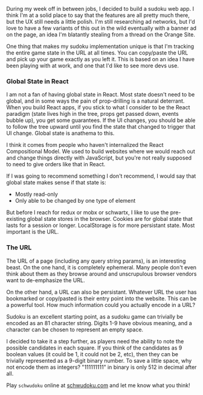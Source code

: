 During my week off in between jobs, I decided
to build a sudoku web app. I think I'm at a
solid place to say that the features are all pretty
much there, but the UX still needs a little
polish. I'm still researching ad networks, but
I'd love to have a few variants of this out in
the wild eventually with a banner ad on the page,
an idea I'm blatantly stealing from a thread on
the Orange Site.

One thing that makes my sudoku implementation
unique is that I'm tracking the entire game state
in the URL at all times. You can copy/paste the URL
and pick up your game exactly as you left it.
This is based on an idea I have been playing with at work,
and one that I'd like to see more devs use. 

### Global State in React

I am not a fan of having global state in React.
Most state doesn't need to be global, and in some
ways the pain of prop-drilling is a natural
deterrant. When you build React apps, if you stick
to what I consider to be the React paradigm
(state lives high in the tree, props get passed down,
events bubble up), you get some guarantees. If
the UI changes, you should be able to follow the 
tree upward until you find the state that changed
to trigger that UI change. Global state is anathema to this.

I think it comes from people who haven't internalized
the React Compositional Model. We used to build
websites where we would reach out and change things
directly with JavaScript, but you're not really
supposed to need to give orders like that in React.

If I was going to recommend something I don't
recommend, I would say that global state makes sense
if that state is:

- Mostly read-only
- Only able to be changed by one type of element

But before I reach for redux or mobx or
schwartx, I like to use the pre-existing global
state stores in the browser. Cookies are for global
state that lasts for a session or longer.
LocalStorage is for more persistant state. Most
important is the URL.

### The URL

The URL of a page (including any query string params),
is an interesting beast. On the one hand, it
is completely ephemeral. Many people don't even
think about them as they browse around and
unscrupulous browser vendors want to de-emphasize
the URL.

On the other hand, a URL can also be persistant.
Whatever URL the user has bookmarked or copy/pasted
is their entry point into the website. This can
be a powerful tool. How much information could you
actually encode in a URL?

Sudoku is an excellent starting point, as a sudoku
game can trivially be encoded as an 81 character
string. Digits 1-9 have obvious meaning, and a 
character can be chosen to represent an empty
space.

I decided to take it a step further, as players
need the ability to note the possible candidates
in each square. If you think of the candidates
as 9 boolean values (it could be 1, it could not be
2, etc), then they can be trivially represented
as a 9-digit binary number. To save a little space,
why not encode them as integers? "111111111" in 
binary is only 512 in decimal after all.

Play `schwudoku` online at
<a href="https://www.schwudoku.com">
schwudoku.com</a>
 and let me know what you think!